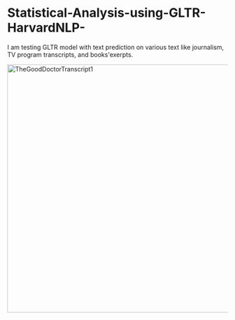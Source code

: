 # Statistical-Analysis-using-GLTR-HarvardNLP-
I am testing GLTR model with text prediction on various text like journalism, TV program transcripts, and books'exerpts.



<img width="567" alt="TheGoodDoctorTranscript1" src="https://user-images.githubusercontent.com/47131675/83286019-45c25800-a1ad-11ea-8f0b-bba2d4907317.png">
